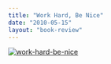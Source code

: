 ```yaml
---
title: "Work Hard, Be Nice"
date: "2010-05-15"
layout: "book-review"
---
```


[![work-hard-be-nice](images/work-hard-be-nice.jpg)](https://srikanthperinkulam.com/wp-content/uploads/2014/10/work-hard-be-nice.jpg)
